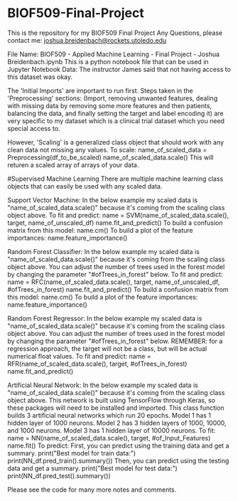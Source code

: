 # BIOF509-Final-Project
This is the repository for my BIOF509 Final Project
Any Questions, please contact me: joshua.breidenbach@rockets.utoledo.edu

File Name: BIOF509 - Applied Machine Learning - Final Project - Joshua Breidenbach.ipynb
This is a python notebook file that can be used in Jupyter Notebook
Data: The instructor James said that not having access to this dataset was okay.

The 'Initial Imports' are important to run first.
Steps taken in the 'Preprocessing' sections: (Import, removing unwanted features, dealing with missing data by removing some more features and then patients, balancing the data, and finally setting the target and label encoding it) are very specific to my dataset which is a clinical trial dataset which you need special access to.

However, 'Scaling' is a generalized class object that should work with any clean data not missing any values.
To scale:
name_of_scaled_data = Preprocessing(df_to_be_scaled)
name_of_scaled_data.scale()
This will returen a scaled array of arrays of your data.

#Supervised Machine Learning
There are multiple machine learning class objects that can easily be used with any scaled data. 

Support Vector Machine:
In the below example my scaled data is "name_of_scaled_data.scale()" because it's coming from the scaling class object above.
To fit and predict:
name = SVM(name_of_scaled_data.scale(), target, name_of_unscaled_df)
name.fit_and_predict()
To build a confusion matrix from this model:
name.cm()
To build a plot of the feature importances:
name.feature_importance()

Random Forest Classifier:
In the below example my scaled data is "name_of_scaled_data.scale()" because it's coming from the scaling class object above.
You can adjust the number of trees used in the forest model by changing the parameter "#ofTrees_in_forest" below.
To fit and predict:
name = RFC(name_of_scaled_data.scale(), target, name_of_unscaled_df, #ofTrees_in_forest)
name.fit_and_predict()
To build a confusion matrix from this model:
name.cm()
To build a plot of the feature importances:
name.feature_importance()

Random Forest Regressor:
In the below example my scaled data is "name_of_scaled_data.scale()" because it's coming from the scaling class object above.
You can adjust the number of trees used in the forest model by changing the parameter "#ofTrees_in_forest" below.
REMEMBER: for a regression approach, the target will not be a class, but will be actual numerical float values.
To fit and predict:
name = RFR(name_of_scaled_data.scale(), target, #ofTrees_in_forest)
name.fit_and_predict()

Artificial Neural Network:
In the below example my scaled data is "name_of_scaled_data.scale()" because it's coming from the scaling class object above.
This network is built using TensorFlow through Keras, so these packages will need to be installed and imported.
This class function builds 3 artificial neural networks which run 20 epochs.
Model 1 has 1 hidden layer of 1000 neurons.
Model 2 has 3 hidden layers of 1000, 10000, and 1000 neurons.
Model 3 has 1 hidden layer of 10000 neurons.
To fit:
name = NN(name_of_scaled_data.scale(), target, #of_Input_Features)
name.fit()
To predict:
First, you can predict using the training data and get a summary.
print("Best model for train data:")
print(NN_df.pred_train().summary())
Then, you can predict using the testing data and get a summary.
print("Best model for test data:")
print(NN_df.pred_test().summary())

Please see the code for many more notes and comments.
